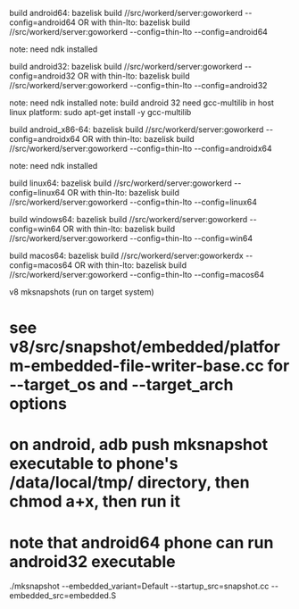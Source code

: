 build android64:
  bazelisk build //src/workerd/server:goworkerd --config=android64
  OR with thin-lto:
  bazelisk build //src/workerd/server:goworkerd --config=thin-lto --config=android64

  note: need ndk installed

build android32:
  bazelisk build //src/workerd/server:goworkerd --config=android32
  OR with thin-lto:
  bazelisk build //src/workerd/server:goworkerd --config=thin-lto --config=android32

  note: need ndk installed
  note: build android 32 need gcc-multilib in host linux platform:
    sudo apt-get install -y gcc-multilib

build android_x86-64:
  bazelisk build //src/workerd/server:goworkerd --config=androidx64
  OR with thin-lto:
  bazelisk build //src/workerd/server:goworkerd --config=thin-lto --config=androidx64

  note: need ndk installed

build linux64:
  bazelisk build //src/workerd/server:goworkerd --config=linux64
  OR with thin-lto:
  bazelisk build //src/workerd/server:goworkerd --config=thin-lto --config=linux64

build windows64:
  bazelisk build //src/workerd/server:goworkerd --config=win64
  OR with thin-lto:
  bazelisk build //src/workerd/server:goworkerd --config=thin-lto --config=win64

build macos64:
bazelisk build //src/workerd/server:goworkerdx --config=macos64
OR with thin-lto:
bazelisk build //src/workerd/server:goworkerd --config=thin-lto --config=macos64

v8 mksnapshots (run on target system)
   # see v8/src/snapshot/embedded/platform-embedded-file-writer-base.cc for --target_os and --target_arch options
   # on android, adb push mksnapshot executable to phone's /data/local/tmp/ directory, then chmod a+x, then run it
   # note that android64 phone can run android32 executable
  ./mksnapshot --embedded_variant=Default --startup_src=snapshot.cc --embedded_src=embedded.S

